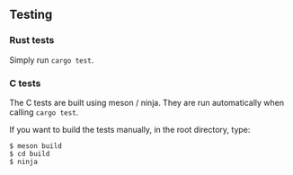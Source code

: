 ## Testing

### Rust tests

Simply run `cargo test`.

### C tests

The C tests are built using meson / ninja. They are run automatically when
calling `cargo test`.

If you want to build the tests manually, in the root directory, type:

    $ meson build
    $ cd build
    $ ninja
